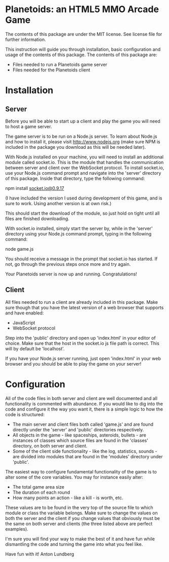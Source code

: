 Planetoids: an HTML5 MMO Arcade Game
====================================

The contents of this package are under the MIT license. See license file for further
information.

This instruction will guide you through installation, basic configuration and usage of
the contents of this package. The contents of this package are:

* Files needed to run a Planetoids game server
* Files needed for the Planetoids client

Installation
============

Server
------

Before you will be able to start up a client and play the game you will need to host a
game server.

The game server is to be run on a Node.js server. To learn about Node.js and how to
install it, please visit http://www.nodejs.org (make sure NPM is included in the
package you download as this will be needed later).

With Node.js installed on your machine, you will need to install an additional module
called socket.io. This is the module that handles the communication between server and client
over the WebSocket protocol. To install socket.io, use your Node.js command prompt and
navigate into the 'server' directory of this package. Inside that directory, type the
following command:

npm install socket.io@0.9.17

(I have included the version I used during development of this game, and is sure to work.
Using another version is at own risk.)

This should start the download of the module, so just hold on tight until all files are
finished downloading.

With socket.io installed, simply start the server by, while in the 'server' directory
using your Node.js command prompt, typing in the following command:

node game.js

You should receive a message in the prompt that socket.io has started. If not, go through
the previous steps once more and try again.

Your Planetoids server is now up and running. Congratulations!

Client
------

All files needed to run a client are already included in this package. Make sure though
that you have the latest version of a web browser that supports and have enabled:

* JavaScript
* WebSocket protocol

Step into the 'public' directory and open up 'index.html' in your editor of choice. Make
sure that the host in the socket.io js file path is correct. This will by default be
'localhost'.

If you have your Node.js server running, just open 'index.html' in your web browser and
you should be able to play the game on your server!

Configuration
=============

All of the code files in both server and client are well documented and all functionality is
commented with abundance. If you would like to dig into the code and configure it the way you
want it, there is a simple logic to how the code is structured:

* The main server and client files both called 'game.js' and are found directly under the 'server'
and 'public' directories respectively.
* All objects in the game - like spaceships, asteroids, bullets - are instances of classes which
source files are found in the 'classes' directory, on both server and client.
* Some of the client side functionality - like the log, statistics, sounds - are divided into
modules that are found in the 'modules' directory under 'public'.

The easiest way to configure fundamental functionality of the game is to alter some of the core
variables. You may for instance easily alter:

* The total game area size
* The duration of each round
* How many points an action - like a kill - is worth, etc.

These values are to be found in the very top of the source file to which module or class the variable
belongs. Make sure to change the values on both the server and the client if you change values that
obviously must be the same on both server and clients (the three listed above are perfect
examples).

I'm sure you will find your way to make the best of it and have fun while dismantling the code and
turning the game into what you feel like.

Have fun with it!
Anton Lundberg